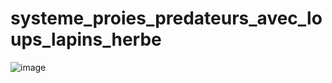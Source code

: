 # systeme_proies_predateurs_avec_loups_lapins_herbe


![image](https://user-images.githubusercontent.com/46868436/188280905-cf23338a-2f83-48d0-b084-4f7da7b38c16.png)
